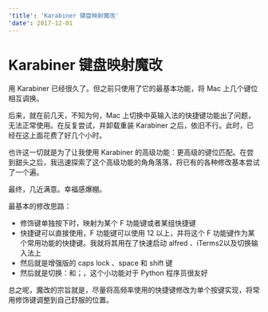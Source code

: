 ```yaml
---
'title': 'Karabiner 键盘映射魔改'
'date': 2017-12-01
---
```

# Karabiner 键盘映射魔改

用 Karabiner 已经很久了。但之前只使用了它的最基本功能，将 Mac 上几个键位相互调换。

后来，就在前几天，不知为何，Mac 上切换中英输入法的快捷键功能出了问题，无法正常使用。在反复尝试，并卸载重装 Karabiner 之后，依旧不行。此时，已经在这上面花费了好几个小时。

也许这一切就是为了让我使用 Karabiner 的高级功能：更高级的键位匹配。在尝到甜头之后，我迅速探索了这个高级功能的角角落落，将已有的各种修改基本尝试了一个遍。

最终，几近满意。幸福感爆棚。

最基本的修改思路：
- 修饰键单独按下时，映射为某个 F 功能键或者某组快捷键
- 快捷键可以直接使用，F 功能键可以使用 12 以上，并将这个 F 功能键作为某个常用功能的快捷键。我就将其用在了快速启动 alfred 、iTerms2以及切换输入法上
- 然后就是增强版的 caps lock 、space 和 shift 键
- 然后就是切换：和；，这个小功能对于 Python 程序员很友好

总之呢，魔改的宗旨就是，尽量将高频率使用的快捷键修改为单个按键实现，将常用修饰键调整到自己舒服的位置。